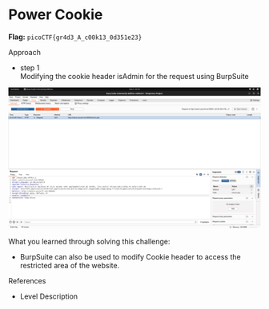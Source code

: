 # Power Cookie

**Flag:** `picoCTF{gr4d3_A_c00k13_0d351e23}`

Approach

- step 1<br>
Modifying the cookie header isAdmin for the request using BurpSuite 


![](https://github.com/adityachawla005/cryptonite_taskphase_Aditya/raw/main/TP2/Web%20Exploitation/assets/isadm.png)



What you learned through solving this challenge:
<br>
- BurpSuite can also be used to modify Cookie header to access the restricted area of the website.



References
<br>
- Level Description
